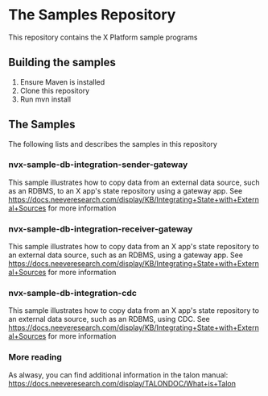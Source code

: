 # The Samples Repository

This repository contains the X Platform sample programs

## Building the samples
1. Ensure Maven is installed
2. Clone this repository
3. Run mvn install

## The Samples
The following lists and describes the samples in this repository

### nvx-sample-db-integration-sender-gateway
This sample illustrates how to copy data from an external data source, such as an RDBMS, to an X app's state repository using a gateway app. See https://docs.neeveresearch.com/display/KB/Integrating+State+with+External+Sources for more information

### nvx-sample-db-integration-receiver-gateway
This sample illustrates how to copy data from an X app's state repository to an external data source, such as an RDBMS, using a gateway app. See https://docs.neeveresearch.com/display/KB/Integrating+State+with+External+Sources for more information

### nvx-sample-db-integration-cdc
This sample illustrates how to copy data from an X app's state repository to an external data source, such as an RDBMS, using CDC. See https://docs.neeveresearch.com/display/KB/Integrating+State+with+External+Sources for more information

### More reading
As alwasy, you can find additional information in the talon manual: https://docs.neeveresearch.com/display/TALONDOC/What+is+Talon
